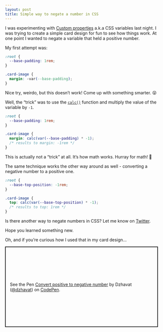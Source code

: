 ```yaml
---
layout: post
title: Simple way to negate a number in CSS
---
```


I was experimenting with [Custom properties](https://developer.mozilla.org/en-US/docs/Web/CSS/--*) a.k.a CSS variables last night. I was trying to create a simple card design for fun to see how things work. At one point I wanted to negate a variable that held a positive number.

My first attempt was:

```css
:root {
  --base-padding: 1rem;
}

.card-image {
  margin: -var(--base-padding);
}
```

Nice try, weirdo, but this doesn’t work! Come up with something smarter. 😝

Well, the “trick” was to use the [`calc()`](https://developer.mozilla.org/en-US/docs/Web/CSS/calc) function and multiply the value of the variable by `-1`.

```css
:root {
  --base-padding: 1rem;
}

.card-image {
  margin: calc(var(--base-padding) * -1);
  /* results to margin: -1rem */
}
``` 

This is actually not a “trick” at all. It’s how math works. Hurray for math! 🎉

The same technique works the other way around as well - converting a negative number to a positive one.

```css
:root {
  --base-top-position: -1rem;
}

.card-image {
  top: calc(var(--base-top-position) * -1);
  /* results to top: 1rem */
}
```

Is there another way to negate numbers in CSS? Let me know on [Twitter](https://twitter.com/dzhavatushev/).

Hope you learned something new.

Oh, and if you’re curious how I used that in my card design...

<p class="codepen" data-height="265" data-theme-id="default" data-default-tab="result" data-user="dzhavat" data-slug-hash="rNaXwYX" data-preview="true" style="height: 265px; box-sizing: border-box; display: flex; align-items: center; justify-content: center; border: 2px solid; margin: 1em 0; padding: 1em;" data-pen-title="Convert positive to negative number">
  <span>See the Pen <a href="https://codepen.io/dzhavat/pen/rNaXwYX">
  Convert positive to negative number</a> by Dzhavat (<a href="https://codepen.io/dzhavat">@dzhavat</a>)
  on <a href="https://codepen.io">CodePen</a>.</span>
</p>
<script async src="https://static.codepen.io/assets/embed/ei.js"></script>
